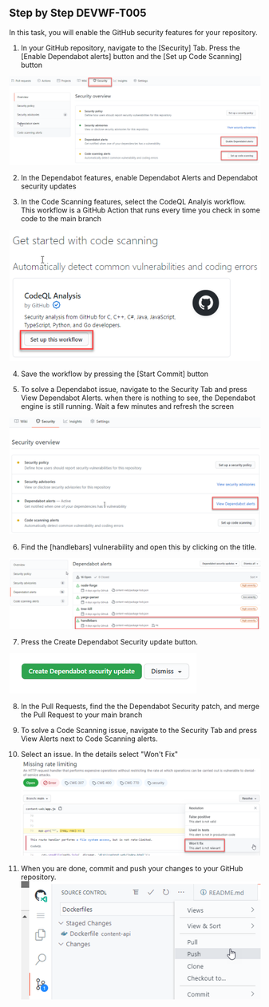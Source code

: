 ## Step by Step DEVWF-T005

In this task, you will enable the GitHub security features for your repository.

1. In your GitHub repository, navigate to the [Security] Tab. Press the [Enable Dependabot alerts] button and the [Set up Code Scanning] button

![](securityfeatures.png)

2. In the Dependabot features, enable Dependabot Alerts and Dependabot security updates

3. In the Code Scanning features, select the CodeQL Analyis workflow. This workflow is a GitHub Action that runs every time you check in some code to the main branch

![](CodeQLAction.png)

4. Save the workflow by pressing the [Start Commit] button

5. To solve a Dependabot issue, navigate to the Security Tab and press View Dependabot Alerts. when there is nothing to see, the Dependabot engine is still running. Wait a few minutes and refresh the screen

![](2020-10-05-12-51-55.png)

6. Find the [handlebars] vulnerability and open this by clicking on the title.

![](handlebars.png)

7. Press the Create Dependabot Security update button. 

![](2020-10-05-13-03-26.png)

8. In the Pull Requests, find the the Dependabot Security patch, and merge the Pull Request to your main branch

9. To solve a Code Scanning issue, navigate to the Security Tab and press View Alerts next to Code Scanning alerts. 

10. Select an issue. In the details select "Won't Fix"
![](2020-10-05-13-10-25.png)





11. When you are done, commit and push your changes to your GitHub repository.
![](commitandpush.png)